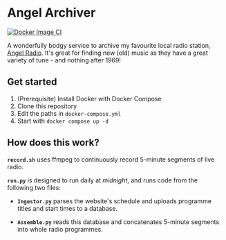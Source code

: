 # Angel Archiver

[![Docker Image CI](https://github.com/david-w-43/AngelArchiver/actions/workflows/docker-image.yml/badge.svg)](https://github.com/david-w-43/AngelArchiver/actions/workflows/docker-image.yml)

A wonderfully bodgy service to archive my favourite local radio station, [Angel Radio](https://www.angelradio.co.uk). It's great for finding new (old) music as they have a great variety of tune - and nothing after 1969!

## Get started

1. (Prerequisite) Install Docker with Docker Compose
2. Clone this repository
3. Edit the paths in `docker-compose.yml`
4. Start with `docker compose up -d`

## How does this work?

**`record.sh`** uses ffmpeg to continuously record 5-minute segments of live radio.

**`run.py`** is designed to run daily at *midnight*, and runs code from the following two files:

- **`Ingestor.py`** parses the website's schedule and uploads programme titles and start times to a database.

- **`Assemble.py`** reads this database and concatenates 5-minute segments into whole radio programmes.
